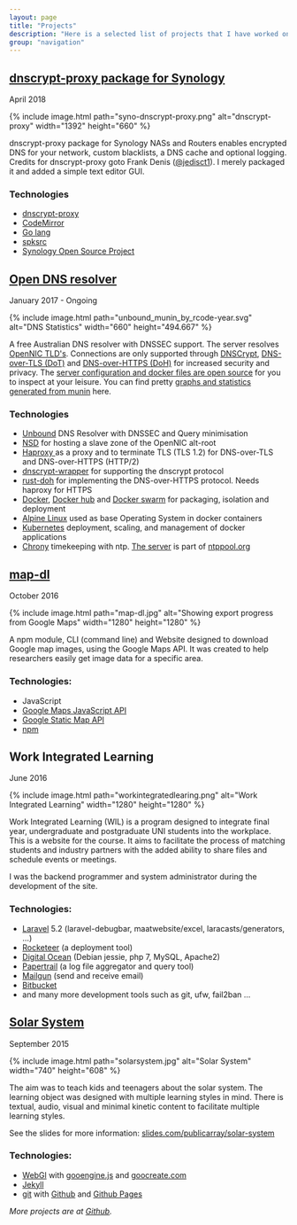 ```yaml
---
layout: page
title: "Projects"
description: "Here is a selected list of projects that I have worked on."
group: "navigation"
---
```


## [dnscrypt-proxy package for Synology](https://github.com/publicarray/spksrc/releases)

April 2018

{% include image.html path="syno-dnscrypt-proxy.png" alt="dnscrypt-proxy" width="1392" height="660" %}

dnscrypt-proxy package for Synology NASs and Routers enables encrypted DNS for your network, custom blacklists, a DNS cache and optional logging. Credits for dnscrypt-proxy goto Frank Denis ([@jedisct1](https://twitter.com/jedisct1)). I merely packaged it and added a simple text editor GUI.

### Technologies
* [dnscrypt-proxy](https://github.com/jedisct1/dnscrypt-proxy)
* [CodeMirror](https://codemirror.net/)
* [Go lang](https://golang.org)
* [spksrc](https://github.com/SynoCommunity/spksrc)
* [Synology Open Source Project](https://sourceforge.net/projects/dsgpl/)

## [Open DNS resolver](https://dns.seby.io)

January 2017 - Ongoing

{% include image.html path="unbound_munin_by_rcode-year.svg" alt="DNS Statistics" width="660" height="494.667" %}

A free Australian DNS resolver with DNSSEC support. The server resolves [OpenNIC TLD's](https://www.opennic.org/). Connections are only supported through [DNSCrypt](https://dnscrypt.info/protocol), [DNS-over-TLS (DoT)](https://tools.ietf.org/html/rfc7858) and [DNS-over-HTTPS (DoH)](https://tools.ietf.org/html/draft-ietf-doh-dns-over-https) for increased security and privacy. The [server configuration and docker files are open source](https://github.com/publicarray/dns-resolver-infra) for you to inspect at your leisure. You can find pretty [graphs and statistics generated from munin](https://dns.seby.io/stats.html) here.

### Technologies
* [Unbound](https://www.unbound.net/) DNS Resolver with DNSSEC and Query minimisation
* [NSD](https://www.nlnetlabs.nl/projects/nsd/) for hosting a slave zone of the OpenNIC alt-root
* [Haproxy ](https://www.haproxy.org/) as a proxy and to terminate TLS (TLS 1.2) for DNS-over-TLS and DNS-over-HTTPS (HTTP/2)
* [dnscrypt-wrapper](https://github.com/cofyc/dnscrypt-wrapper) for supporting the dnscrypt protocol
* [rust-doh](https://github.com/jedisct1/rust-doh) for implementing the DNS-over-HTTPS protocol. Needs haproxy for HTTPS
* [Docker](https://docker.com/), [Docker hub](https://hub.docker.com/u/publicarray/) and [Docker swarm](https://docs.docker.com/engine/swarm/) for packaging, isolation and deployment
* [Alpine Linux](https://alpinelinux.org/) used as base Operating System in docker containers
* [Kubernetes](https://kubernetes.io/) deployment, scaling, and management of docker applications
* [Chrony](https://chrony.tuxfamily.org/) timekeeping with ntp. [The server](http://www.pool.ntp.org/user/b9nv9cqbjuhggucwvz364) is part of [ntppool.org](https://ntppool.org/)

## [map-dl](https://www.npmjs.com/package/map-dl)

October 2016

{% include image.html path="map-dl.jpg" alt="Showing export progress from Google Maps" width="1280" height="1280" %}

A npm module, CLI (command line) and Website designed to download Google map images, using the Google Maps API. It was created to help researchers easily get image data for a specific area.

### Technologies:

* JavaScript
* [Google Maps JavaScript API](https://developers.google.com/maps/documentation/javascript/)
* [Google Static Map API](https://developers.google.com/maps/documentation/static-maps/)
* [npm](https://npmjs.com)

## Work Integrated Learning

June 2016

{% include image.html path="workintegratedlearing.png" alt="Work Integrated Learning" width="1280" height="1280" %}

Work Integrated Learning (WIL) is a program designed to integrate final year, undergraduate and postgraduate UNI students into the workplace. This is a website for the course. It aims to facilitate the process of matching students and industry partners with the added ability to share files and schedule events or meetings.

I was the backend programmer and system administrator during the development of the site.

### Technologies:
* [Laravel](https://laravel.com/) 5.2 (laravel-debugbar, maatwebsite/excel, laracasts/generators, ...)
* [Rocketeer](http://rocketeer.autopergamene.eu/) (a deployment tool)
* [Digital Ocean](https://www.digitalocean.com/) (Debian jessie, php 7, MySQL, Apache2)
* [Papertrail](https://papertrailapp.com/) (a log file aggregator and query tool)
* [Mailgun](https://mailgun.com/) (send and receive email)
* [Bitbucket](https://bitbucket.org/)
* and many more development tools such as git, ufw, fail2ban ...

## [Solar System](https://publicarray.github.io/solarsystem/)

September 2015

{% include image.html path="solarsystem.jpg" alt="Solar System" width="740" height="608" %}

The aim was to teach kids and teenagers about the solar system. The learning object was designed with multiple learning styles in mind. There is textual, audio, visual and minimal kinetic content to facilitate multiple learning styles.

See the slides for more information: [slides.com/publicarray/solar-system](https://slides.com/publicarray/solar-system)

### Technologies:

* [WebGl](https://en.wikipedia.org/wiki/WebGL) with [gooengine.js](https://github.com/GooTechnologies/goojs) and [goocreate.com](https://goocreate.com/)
* [Jekyll](https://jekyllrb.com/)
* [git](https://git-scm.com/) with [Github](https://github.com/) and [Github Pages](https://pages.github.com/)

*More projects are at [Github](https://github.com/publicarray).*

